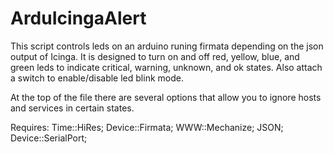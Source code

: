 ArduIcingaAlert
===============

This script controls leds on an arduino runing firmata depending on the json output of Icinga. 
It is designed to turn on and off red, yellow, blue, and green leds to indicate critical, warning, unknown, and ok states. Also attach a switch to enable/disable led blink mode.

At the top of the file there are several options that allow you to ignore hosts and services in certain states. 

Requires:
 Time::HiRes;
 Device::Firmata;
 WWW::Mechanize;
 JSON;
 Device::SerialPort;
